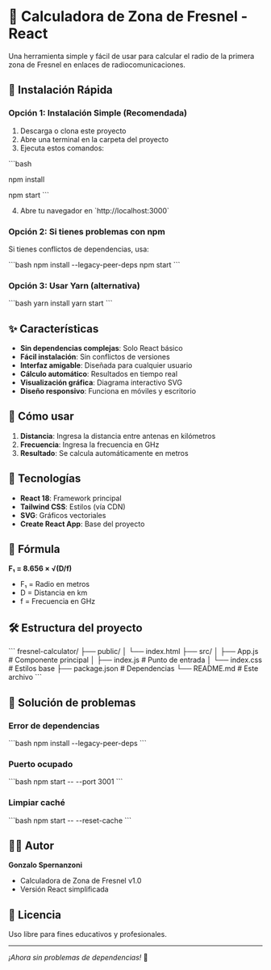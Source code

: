 # 📡 Calculadora de Zona de Fresnel - React

Una herramienta simple y fácil de usar para calcular el radio de la primera zona de Fresnel en enlaces de radiocomunicaciones.

## 🚀 Instalación Rápida

### Opción 1: Instalación Simple (Recomendada)
1. Descarga o clona este proyecto
2. Abre una terminal en la carpeta del proyecto
3. Ejecuta estos comandos:

\`\`\`bash

npm install

npm start
\`\`\`

4. Abre tu navegador en \`http://localhost:3000\`

### Opción 2: Si tienes problemas con npm
Si tienes conflictos de dependencias, usa:

\`\`\`bash
npm install --legacy-peer-deps
npm start
\`\`\`

### Opción 3: Usar Yarn (alternativa)
\`\`\`bash
yarn install
yarn start
\`\`\`

## ✨ Características

- **Sin dependencias complejas**: Solo React básico
- **Fácil instalación**: Sin conflictos de versiones
- **Interfaz amigable**: Diseñada para cualquier usuario
- **Cálculo automático**: Resultados en tiempo real
- **Visualización gráfica**: Diagrama interactivo SVG
- **Diseño responsivo**: Funciona en móviles y escritorio

## 📖 Cómo usar

1. **Distancia**: Ingresa la distancia entre antenas en kilómetros
2. **Frecuencia**: Ingresa la frecuencia en GHz
3. **Resultado**: Se calcula automáticamente en metros

## 🔧 Tecnologías

- **React 18**: Framework principal
- **Tailwind CSS**: Estilos (vía CDN)
- **SVG**: Gráficos vectoriales
- **Create React App**: Base del proyecto

## 📐 Fórmula

**F₁ = 8.656 × √(D/f)**

- F₁ = Radio en metros
- D = Distancia en km  
- f = Frecuencia en GHz

## 🛠️ Estructura del proyecto

\`\`\`
fresnel-calculator/
├── public/
│   └── index.html
├── src/
│   ├── App.js          # Componente principal
│   ├── index.js        # Punto de entrada
│   └── index.css       # Estilos base
├── package.json        # Dependencias
└── README.md          # Este archivo
\`\`\`

## 🐛 Solución de problemas

### Error de dependencias
\`\`\`bash
npm install --legacy-peer-deps
\`\`\`

### Puerto ocupado
\`\`\`bash
npm start -- --port 3001
\`\`\`

### Limpiar caché
\`\`\`bash
npm start -- --reset-cache
\`\`\`

## 👨‍💻 Autor

**Gonzalo Spernanzoni**
- Calculadora de Zona de Fresnel v1.0
- Versión React simplificada

## 📄 Licencia

Uso libre para fines educativos y profesionales.

---

*¡Ahora sin problemas de dependencias!* 🎉
